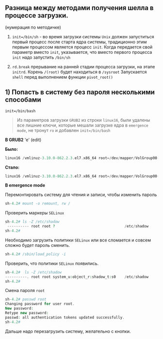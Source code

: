 ## Разница между методами получения шелла в процессе загрузки.

(нумерация по методичке)
1) `init=/bin/sh`  - во время загрузки системы `Unix` должен запуститься первый процесс после старта ядра системы, 
традиционно этим первым процессом является процесс `init`. 
Когда передается свой параметр вместо `init`, указывается, что вместо первого процесса `init` надо запустить `/bin/sh`

2) `rd.break` прерывание на ранней стадии процесса загрузки, на этапе `initrd`. Корень `/(root)` будет находиться в `/sysroot` 
Запускается `shell` перед выполнением функции `pivot_root()`


## 1) Попасть в систему без пароля несколькими способами
`init=/bin/bash`

> Из параметров загрузки `GRUB2` из строки `linux16`, были удалены все лишние ключи, которые мешали загрузке ядра в `emergence mode`, 
> не тронут `ro` и добавлен `init=/bin/bash`

__В GRUB2__ 'e' (edit)

__Было:__
```php
linux16 /vmlinuz-3.10.0-862.2.3.el7.x86_64 root=/dev/mapper/VolGroup00-LogVol00 ro no_timer_check console=tty0 console=ttyS0,115200n8 net.ifnames=0 biosdevname=0 elevator=noop crashkernel=auto rd.lvm.lv=VolGroup00/LogVol00 rd.lvm.lv=VolGroup00/LogVol01 rhgb quiet 
```
__Стало:__
```php
linux16 /vmlinuz-3.10.0-862.2.3.el7.x86_64 root=/dev/mapper/VolGroup00-LogVol00 ro init=/bin/bash  rd.lvm.lv=VolGroup00/LogVol00 rd.lvm.lv=VolGroup00/LogVol01
```

__В emergence mode__

Перемонтировать систему для чтения и записи, чтобы изменить пароль
```php
sh-4.2# mount -o remount, rw /
```
Проверить маркеры `SELinux`
```php
sh-4.2# ls -Z /etc/shadow
 ---------- root root ?                                /etc/shadow
sh-4.2# 
```
Необходимо загрузить политики `SELinux` или все сломается и совсем сложно будет пароль сменить.
```php
sh-4.2# /sbin/load_policy -i 
```
Проверить, что политики `SELinux` появились.
```php
sh-4.2#  ls -Z /etc/shadow
----------. root root system_u:object_r:shadow_t:s0    /etc/shadow
sh-4.2#  
```
Смена пароля `root`
```php
sh-4.2# passwd root
Changing password for user root.
New password: 
Retype new password: 
passwd: all authentication tokens updated successfully.
sh-4.2# 
```
Дальше надо перезагрузить систему, желательно с кнопки.
